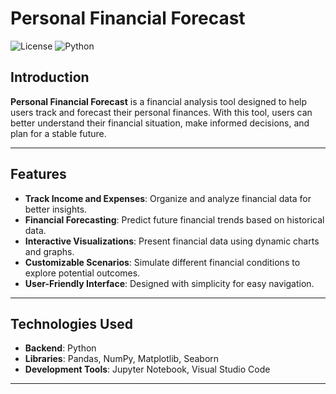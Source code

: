 # Personal Financial Forecast

![License](https://img.shields.io/github/license/cgdjustin1/Personal-Financial-Forecast)
![Python](https://img.shields.io/badge/Python-3.x-blue)

## Introduction

**Personal Financial Forecast** is a financial analysis tool designed to help users track and forecast their personal finances. With this tool, users can better understand their financial situation, make informed decisions, and plan for a stable future.

---

## Features

- **Track Income and Expenses**: Organize and analyze financial data for better insights.
- **Financial Forecasting**: Predict future financial trends based on historical data.
- **Interactive Visualizations**: Present financial data using dynamic charts and graphs.
- **Customizable Scenarios**: Simulate different financial conditions to explore potential outcomes.
- **User-Friendly Interface**: Designed with simplicity for easy navigation.

---

## Technologies Used

- **Backend**: Python  
- **Libraries**: Pandas, NumPy, Matplotlib, Seaborn  
- **Development Tools**: Jupyter Notebook, Visual Studio Code  

---



